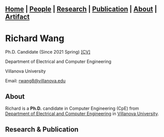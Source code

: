 ## [**Home**](./) | [People](./people) | [Research](./research) | [Publication](./publication) | [About](./about) | [Artifact](./artifact) 

# Richard Wang
Ph.D. Candidate (Since 2021 Spring) [[CV]](../asset/rwang_cv.pdf)

Department of Electrical and Computer Engineering

Villanova University

Email: rwang8@villanova.edu 

## About
Richard is a **Ph.D.** candidate in Computer Engineering (CpE) from [Department of Electrical and Computer Engineering](https://www1.villanova.edu/villanova/engineering/departments/ece.html) in [Villanova University](https://www1.villanova.edu/). 
## Research & Publication
